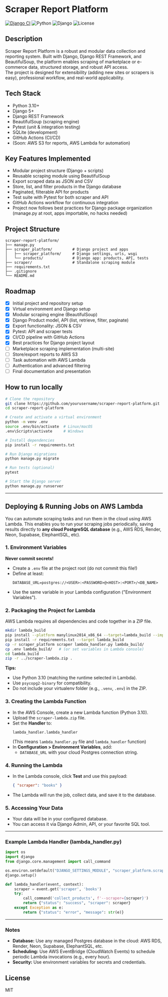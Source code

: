 # Scraper Report Platform
[![Django CI](https://github.com/rafael-acerqueira/scraper-report-platform/actions/workflows/ci.yml/badge.svg)](https://github.com/rafael-acerqueira/scraper-report-platform/actions/workflows/ci.yml)
![Python](https://img.shields.io/badge/python-3.10%2B-blue?logo=python)
![Django](https://img.shields.io/badge/django-5%2B-darkgreen?logo=django)
![License](https://img.shields.io/github/license/rafael-acerqueira/scraper-report-platform)


&#x20; &#x20;

## Description

Scraper Report Platform is a robust and modular data collection and reporting system. Built with Django, Django REST Framework, and BeautifulSoup, the platform enables scraping of marketplace or e-commerce data, structured storage, and robust API access.\
The project is designed for extensibility (adding new sites or scrapers is easy), professional workflow, and real-world applicability.

## Tech Stack

- Python 3.10+
- Django 5+
- Django REST Framework
- BeautifulSoup (scraping engine)
- Pytest (unit & integration testing)
- SQLite (development)
- GitHub Actions (CI/CD)
- (Soon: AWS S3 for reports, AWS Lambda for automation)

## Key Features Implemented

- Modular project structure (Django + scripts)
- Reusable scraping module using BeautifulSoup
- Export scraped data as JSON and CSV
- Store, list, and filter products in the Django database
- Paginated, filterable API for products
- Test suite with Pytest for both scraper and API
- GitHub Actions workflow for continuous integration
- Project now follows best practices for Django package organization (manage.py at root, apps importable, no hacks needed)

## Project Structure

```
scraper-report-platform/
├── manage.py
├── scraper_platform/         # Django project and apps
│   ├── scraper_platform/     # Django settings, urls, wsgi
│   └── products/             # Django app: products, API, tests
├── scraper/                  # Standalone scraping module
├── requirements.txt
├── .gitignore
└── README.md
```

## Roadmap

- [x] Initial project and repository setup
- [x] Virtual environment and Django setup
- [x] Modular scraping engine (BeautifulSoup)
- [x] Django Product model, API (list, retrieve, filter, paginate)
- [x] Export functionality: JSON & CSV
- [x] Pytest: API and scraper tests
- [x] CI/CD pipeline with GitHub Actions
- [x] Best practices for Django project layout
- [ ] Marketplace scraping implementation (multi-site)
- [ ] Store/export reports to AWS S3
- [ ] Task automation with AWS Lambda
- [ ] Authentication and advanced filtering
- [ ] Final documentation and presentation

## How to run locally

```bash
# Clone the repository
git clone https://github.com/yourusername/scraper-report-platform.git
cd scraper-report-platform

# Create and activate a virtual environment
python -m venv .env
source .env/bin/activate  # Linux/macOS
.env\Scripts\activate     # Windows

# Install dependencies
pip install -r requirements.txt

# Run Django migrations
python manage.py migrate

# Run tests (optional)
pytest

# Start the Django server
python manage.py runserver
```

---

## Deploying & Running Jobs on AWS Lambda

You can automate scraping tasks and run them in the cloud using AWS Lambda. This enables you to run your scraping jobs periodically, saving results directly to **any cloud PostgreSQL database** (e.g., AWS RDS, Render, Neon, Supabase, ElephantSQL, etc).

### 1. Environment Variables

**Never commit secrets!**

- Create a `.env` file at the project root (do not commit this file!)
- Define at least:
  ```
  DATABASE_URL=postgres://<USER>:<PASSWORD>@<HOST>:<PORT>/<DB_NAME>
  ```
- Use the same variable in your Lambda configuration ("Environment Variables").

### 2. Packaging the Project for Lambda

AWS Lambda requires all dependencies and code together in a ZIP file.

```bash
mkdir lambda_build
pip install --platform manylinux2014_x86_64 --target=lambda_build --implementation cp --python-version 3.10 --only-binary=:all: psycopg2-binary
pip install -r requirements.txt --target lambda_build
cp -r scraper_platform scraper lambda_handler.py lambda_build/
cp .env lambda_build/   # (or set variables in Lambda console)
cd lambda_build
zip -r ../scraper-lambda.zip .
```

**Tips:**

- Use Python 3.10 (matching the runtime selected in Lambda).
- Use `psycopg2-binary` for compatibility.
- Do not include your virtualenv folder (e.g., `.venv`, `.env`) in the ZIP.

### 3. Creating the Lambda Function

- In the AWS Console, create a new Lambda function (Python 3.10).
- Upload the `scraper-lambda.zip` file.
- Set the **Handler** to:
  ```
  lambda_handler.lambda_handler
  ```
  (This means `lambda_handler.py` file and `lambda_handler` function)
- In **Configuration > Environment Variables**, add:
  - `DATABASE_URL` with your cloud Postgres connection string.

### 4. Running the Lambda

- In the Lambda console, click **Test** and use this payload:
  ```json
  { "scraper": "books" }
  ```
- The Lambda will run the job, collect data, and save it to the database.

### 5. Accessing Your Data

- Your data will be in your configured database.
- You can access it via Django Admin, API, or your favorite SQL tool.

---

### Example Lambda Handler (lambda\_handler.py)

```python
import os
import django
from django.core.management import call_command

os.environ.setdefault("DJANGO_SETTINGS_MODULE", "scraper_platform.scraper_platform.settings")
django.setup()

def lambda_handler(event, context):
    scraper = event.get('scraper', 'books')
    try:
        call_command('collect_products', f'--scraper={scraper}')
        return {"status": "success", "scraper": scraper}
    except Exception as e:
        return {"status": "error", "message": str(e)}
```

---

### Notes

- **Database:** Use any managed Postgres database in the cloud: AWS RDS, Render, Neon, Supabase, ElephantSQL, etc.
- **Scheduling:** Use AWS EventBridge (CloudWatch Events) to schedule periodic Lambda invocations (e.g., every hour).
- **Security:** Use environment variables for secrets and credentials.

## License

MIT